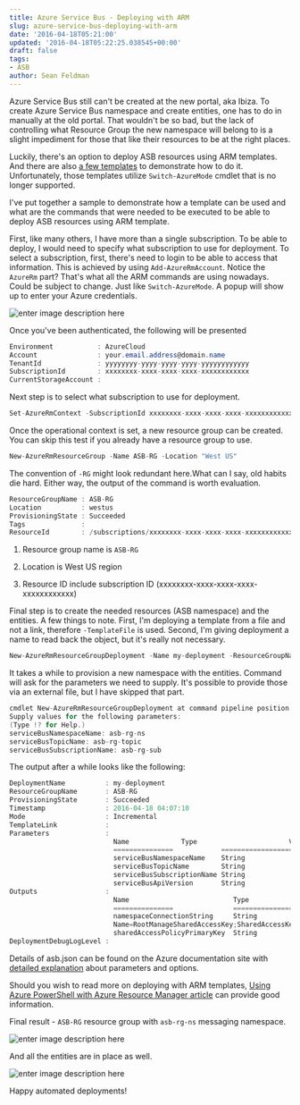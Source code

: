 ```yaml
---
title: Azure Service Bus - Deploying with ARM
slug: azure-service-bus-deploying-with-arm
date: '2016-04-18T05:21:00'
updated: '2016-04-18T05:22:25.038545+00:00'
draft: false
tags:
- ASB
author: Sean Feldman
---
```

Azure Service Bus still can't be created at the new portal, aka Ibiza. To create Azure Service Bus namespace and create entities, one has to do in manually at the old portal.  That wouldn't be so bad, but the lack of controlling what Resource Group the new namespace will belong to is a slight impediment for those that like their resources to be at the right places.

Luckily, there's an option to deploy ASB resources using ARM templates. And there are also [a few templates][1] to demonstrate how to do it. Unfortunately, those templates utilize `Switch-AzureMode` cmdlet that is no longer supported.

I've put together a sample to demonstrate how a template can be used and what are the commands that were needed to be executed to be able to deploy ASB resources using ARM template. 

First, like many others, I have more than a single subscription. To be able to deploy, I would need to specify what subscription to use for deployment. To select a subscription,  first, there's need to login to be able to access that information. This is achieved by using `Add-AzureRmAccount`. Notice the `AzureRm` part? That's what all the ARM commands are using nowadays. Could be subject to change. Just like `Switch-AzureMode`. A popup will show up to enter your Azure credentials.

![enter image description here][2]

Once you've been authenticated, the following will be presented

```csharp
Environment           : AzureCloud
Account               : your.email.address@domain.name
TenantId              : yyyyyyyy-yyyy-yyyy-yyyy-yyyyyyyyyyyy
SubscriptionId        : xxxxxxxx-xxxx-xxxx-xxxx-xxxxxxxxxxxx
CurrentStorageAccount :
```
Next step is to select what subscription to use for deployment.

```csharp
Set-AzureRmContext -SubscriptionId xxxxxxxx-xxxx-xxxx-xxxx-xxxxxxxxxxxx
```
Once the operational context is set, a new resource group can be created. You can skip this test if you already have a resource group to use.

```csharp
New-AzureRmResourceGroup -Name ASB-RG -Location "West US"
```
The convention of `-RG` might look redundant here.What can I say, old habits die hard. Either way, the output of the command is worth evaluation.

```csharp
ResourceGroupName : ASB-RG
Location          : westus
ProvisioningState : Succeeded
Tags              :
ResourceId        : /subscriptions/xxxxxxxx-xxxx-xxxx-xxxx-xxxxxxxxxxxx/resourceGroups/ASB-RG
```
1. Resource group name is `ASB-RG`
1. Location is West US region
1. Resource ID include subscription ID (xxxxxxxx-xxxx-xxxx-xxxx-xxxxxxxxxxxx)

Final step is to create the needed resources (ASB namespace) and the entities. A few things to note. First, I'm deploying a template from a file and not a link, therefore `-TemplateFile` is used. Second, I'm giving deployment a name to read back the object, but it's really not necessary.

```csharp
New-AzureRmResourceGroupDeployment -Name my-deployment -ResourceGroupName ASB-RG -TemplateFile C:\templates\asb.json
```
It takes a while to provision a new namespace with the entities. Command will ask for the parameters we need to supply. It's possible to provide those via an external file, but I have skipped that part.

```csharp
cmdlet New-AzureRmResourceGroupDeployment at command pipeline position 1
Supply values for the following parameters:
(Type !? for Help.)
serviceBusNamespaceName: asb-rg-ns
serviceBusTopicName: asb-rg-topic
serviceBusSubscriptionName: asb-rg-sub
```
The output after a while looks like the following:

```csharp
DeploymentName          : my-deployment
ResourceGroupName       : ASB-RG
ProvisioningState       : Succeeded
Timestamp               : 2016-04-18 04:07:10
Mode                    : Incremental
TemplateLink            :
Parameters              :
                          Name             Type                       Value
                          ===============            =========================  ==========
                          serviceBusNamespaceName    String                     asb-rg-ns
                          serviceBusTopicName        String                     asb-rg-topic
                          serviceBusSubscriptionName String                     asb-rg-sub
                          serviceBusApiVersion       String                     2015-08-01
Outputs                 :
                          Name                          Type                       Value
                          ===============               =========================  ==========
                          namespaceConnectionString     String                     Endpoint=sb://asb-rg-ns.servicebus.windows.net/;SharedAccessKey
                          Name=RootManageSharedAccessKey;SharedAccessKey=<shared-access-key>
                          sharedAccessPolicyPrimaryKey  String                     <shared-access-primary-key>
DeploymentDebugLogLevel :
```
Details of asb.json can be found on the Azure documentation site with [detailed explanation][3] about parameters and options.

Should you wish to read more on deploying with ARM templates, [Using Azure PowerShell with Azure Resource Manager article][4] can provide good information.

Final result - `ASB-RG` resource group with `asb-rg-ns` messaging namespace.

![enter image description here][5]

And all the entities are in place as well.

![enter image description here][6]

Happy automated deployments!

[1]: https://azure.microsoft.com/en-us/documentation/articles/service-bus-arm-namespace-topic/#resources-to-deploy
[2]: https://aspblogs.blob.core.windows.net:443/media/sfeldman/2016/arm-01.png
[3]: https://azure.microsoft.com/en-us/documentation/articles/service-bus-arm-namespace-topic/#resources-to-deploy
[4]: https://azure.microsoft.com/en-us/documentation/articles/powershell-azure-resource-manager/
[5]: https://aspblogs.blob.core.windows.net:443/media/sfeldman/2016/arm-02.png
[6]: https://aspblogs.blob.core.windows.net:443/media/sfeldman/2016/arm-03.png

